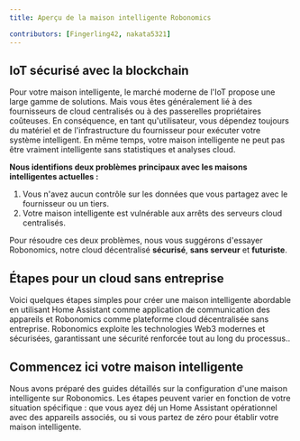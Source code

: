 ```yaml
---
title: Aperçu de la maison intelligente Robonomics

contributors: [Fingerling42, nakata5321]
---
```


## IoT sécurisé avec la blockchain 

Pour votre maison intelligente, le marché moderne de l'IoT propose une large gamme de solutions. Mais vous êtes généralement lié à des fournisseurs de cloud centralisés ou à des passerelles propriétaires coûteuses. En conséquence, en tant qu'utilisateur, vous dépendez toujours du matériel et de l'infrastructure du fournisseur pour exécuter votre système intelligent. En même temps, votre maison intelligente ne peut pas être vraiment intelligente sans statistiques et analyses cloud.

<robo-wiki-video loop controls :videos="[{src: 'https://crustipfs.info/ipfs/QmStCDsEHCYwVYvnDdmZBMnobPmrgZx3iJLm65b8XNzKQa', type:'mp4'}, {src: 'https://crustipfs.info/ipfs/QmdZKkPJCa9GEN43iUBX81jfrFTDxcn7J6wWURrwNVwcKx', type:'webm'}]"  cover="covers/cover-3.png" />

**Nous identifions deux problèmes principaux avec les maisons intelligentes actuelles :**

1. Vous n'avez aucun contrôle sur les données que vous partagez avec le fournisseur ou un tiers.
2. Votre maison intelligente est vulnérable aux arrêts des serveurs cloud centralisés. 

<robo-wiki-picture src="home-assistant/ha-problems.png" />

Pour résoudre ces deux problèmes, nous vous suggérons d'essayer Robonomics, notre cloud décentralisé **sécurisé**, **sans serveur** et **futuriste**.

<robo-wiki-picture src="home-assistant/ha-robonomics.png" />

## Étapes pour un cloud sans entreprise

Voici quelques étapes simples pour créer une maison intelligente abordable en utilisant Home Assistant comme application de communication des appareils et Robonomics comme plateforme cloud décentralisée sans entreprise. Robonomics exploite les technologies Web3 modernes et sécurisées, garantissant une sécurité renforcée tout au long du processus..

<robo-wiki-picture src="home-assistant/robonomics-secure-blockchain-smart-home_3.png" />

## Commencez ici votre maison intelligente

Nous avons préparé des guides détaillés sur la configuration d'une maison intelligente sur Robonomics. Les étapes peuvent varier en fonction de votre situation spécifique : que vous ayez déj un Home Assistant opérationnel avec des appareils associés, ou si vous partez de zéro pour établir votre maison intelligente.

<robo-wiki-grid-element-wrapper textAlign="center" :columns="2" flexible>
  <robo-wiki-grid-element>
    <robo-wiki-button link="/docs/fr/sub-activate/?topic=Upgrade Home Assistant OS" label="For Home Assistant users" block />
  </robo-wiki-grid-element>
  <robo-wiki-grid-element>
    <robo-wiki-button link="/docs/fr/hass-image-install" label="For new users" block />
  </robo-wiki-grid-element>
</robo-wiki-grid-element-wrapper>
